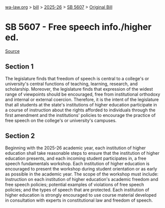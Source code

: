[wa-law.org](/) > [bill](/bill/) > [2025-26](/bill/2025-26/) > [SB 5607](/bill/2025-26/sb/5607/) > [Original Bill](/bill/2025-26/sb/5607/1/)

# SB 5607 - Free speech info./higher ed.

[Source](http://lawfilesext.leg.wa.gov/biennium/2025-26/Pdf/Bills/Senate%20Bills/5607.pdf)

## Section 1
The legislature finds that freedom of speech is central to a college's or university's central functions of teaching, learning, research, and scholarship. Moreover, the legislature finds that expression of the widest range of viewpoints should be encouraged, free from institutional orthodoxy and internal or external coercion. Therefore, it is the intent of the legislature that all students at the state's institutions of higher education participate in a course of instruction about the rights afforded to individuals through the first amendment and the institutions' policies to encourage the practice of free speech on the college's or university's campuses.

## Section 2
Beginning with the 2025-26 academic year, each institution of higher education shall take reasonable steps to ensure that the institution of higher education presents, and each incoming student participates in, a free speech fundamentals workshop. Each institution of higher education is encouraged to present the workshop during student orientation or as early as possible in the academic year. The scope of the workshop must include: Instruction on each institution of higher education's academic freedom and free speech policies; potential examples of violations of free speech policies; and the types of speech that are protected. Each institution of higher education is strongly encouraged to use course material developed in consultation with experts in constitutional law and freedom of speech.
